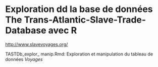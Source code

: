 # Exploration dd la base de données The Trans-Atlantic-Slave-Trade-Database avec R
http://www.slavevoyages.org/

TASTDb_explor_ manip.Rmd: Exploration et manipulation du tableau de données *Voyages*

